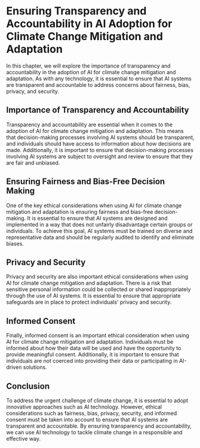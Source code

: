 # Ensuring Transparency and Accountability in AI Adoption for Climate Change Mitigation and Adaptation

In this chapter, we will explore the importance of transparency and accountability in the adoption of AI for climate change mitigation and adaptation. As with any technology, it is essential to ensure that AI systems are transparent and accountable to address concerns about fairness, bias, privacy, and security.

Importance of Transparency and Accountability
---------------------------------------------

Transparency and accountability are essential when it comes to the adoption of AI for climate change mitigation and adaptation. This means that decision-making processes involving AI systems should be transparent, and individuals should have access to information about how decisions are made. Additionally, it is important to ensure that decision-making processes involving AI systems are subject to oversight and review to ensure that they are fair and unbiased.

Ensuring Fairness and Bias-Free Decision Making
-----------------------------------------------

One of the key ethical considerations when using AI for climate change mitigation and adaptation is ensuring fairness and bias-free decision-making. It is essential to ensure that AI systems are designed and implemented in a way that does not unfairly disadvantage certain groups or individuals. To achieve this goal, AI systems must be trained on diverse and representative data and should be regularly audited to identify and eliminate biases.

Privacy and Security
--------------------

Privacy and security are also important ethical considerations when using AI for climate change mitigation and adaptation. There is a risk that sensitive personal information could be collected or shared inappropriately through the use of AI systems. It is essential to ensure that appropriate safeguards are in place to protect individuals' privacy and security.

Informed Consent
----------------

Finally, informed consent is an important ethical consideration when using AI for climate change mitigation and adaptation. Individuals must be informed about how their data will be used and have the opportunity to provide meaningful consent. Additionally, it is important to ensure that individuals are not coerced into providing their data or participating in AI-driven solutions.

Conclusion
----------

To address the urgent challenge of climate change, it is essential to adopt innovative approaches such as AI technology. However, ethical considerations such as fairness, bias, privacy, security, and informed consent must be taken into account to ensure that AI systems are transparent and accountable. By ensuring transparency and accountability, we can use AI technology to tackle climate change in a responsible and effective way.

